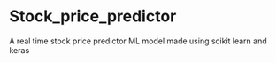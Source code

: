 # Stock_price_predictor
A real time stock price predictor ML model made using scikit learn and keras
